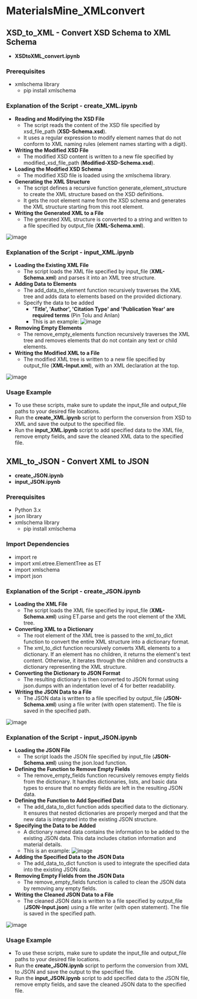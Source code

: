 # MaterialsMine_XMLconvert

## **XSD_to_XML** - Convert XSD Schema to XML Schema
  - **XSDtoXML_convert.ipynb**

### **Prerequisites**
  - xmlschema library
      - pip install xmlschema

### **Explanation of the Script - create_XML.ipynb**
  - **Reading and Modifying the XSD File**
    - The script reads the content of the XSD file specified by xsd_file_path (**XSD-Schema.xsd**).
    - It uses a regular expression to modify element names that do not conform to XML naming rules (element names starting with a digit).
  - **Writing the Modified XSD File**
    - The modified XSD content is written to a new file specified by modified_xsd_file_path (**Modified-XSD-Schema.xsd**).
  - **Loading the Modified XSD Schema**
    - The modified XSD file is loaded using the xmlschema library.
  - **Generating the XML Structure**
    - The script defines a recursive function generate_element_structure to create the XML structure based on the XSD definitions.
    - It gets the root element name from the XSD schema and generates the XML structure starting from this root element.
  - **Writing the Generated XML to a File**
    - The generated XML structure is converted to a string and written to a file specified by output_file (**XML-Schema.xml**).

![image](https://github.com/jhyang13/MaterialsMine_XMLconvert/assets/98197333/ac69894e-1122-4e02-9062-f85e6d8c9c5e)

### **Explanation of the Script - input_XML.ipynb**
 - **Loading the Existing XML File**
   - The script loads the XML file specified by input_file (**XML-Schema.xml**) and parses it into an XML tree structure.
 - **Adding Data to Elements**
   - The add_data_to_element function recursively traverses the XML tree and adds data to elements based on the provided dictionary.
   - Specify the data to be added
     - **'Title', 'Author', 'Citation Type' and 'Publication Year' are required terms** (Pin Tolu and Anlan)
     - This is an example:
![image](https://github.com/jhyang13/MaterialsMine_XMLconvert/assets/98197333/6980e95f-155d-4a67-b57c-a3eb791d1ed5)
 - **Removing Empty Elements**
   - The remove_empty_elements function recursively traverses the XML tree and removes elements that do not contain any text or child elements.
 - **Writing the Modified XML to a File**
   - The modified XML tree is written to a new file specified by output_file (**XML-Input.xml**), with an XML declaration at the top.

![image](https://github.com/jhyang13/MaterialsMine_XMLconvert/assets/98197333/1ff7e212-c634-4f74-a42a-d9255d031574)

### Usage Example
- To use these scripts, make sure to update the input_file and output_file paths to your desired file locations.
- Run the **create_XML.ipynb** script to perform the conversion from XSD to XML and save the output to the specified file.
- Run the **input_XML.ipynb** script to add specified data to the XML file, remove empty fields, and save the cleaned XML data to the specified file.





## **XML_to_JSON** - Convert XML to JSON
  - **create_JSON.ipynb**
  - **input_JSON.ipynb**

### **Prerequisites**
  - Python 3.x
  - json library
  - xmlschema library
      - pip install xmlschema

### **Import Dependencies**
  - import re
  - import xml.etree.ElementTree as ET
  - import xmlschema
  - import json

### **Explanation of the Script - create_JSON.ipynb**
  - **Loading the XML File**
      - The script loads the XML file specified by input_file (**XML-Schema.xml**) using ET.parse and gets the root element of the XML tree.
  - **Converting XML to a Dictionary**
    - The root element of the XML tree is passed to the xml_to_dict function to convert the entire XML structure into a dictionary format.
    - The xml_to_dict function recursively converts XML elements to a dictionary. If an element has no children, it returns the element's text content. Otherwise, it iterates through the children and constructs a dictionary representing the XML structure.
  - **Converting the Dictionary to JSON Format**
    - The resulting dictionary is then converted to JSON format using json.dumps with an indentation level of 4 for better readability.
  - **Writing the JSON Data to a File**
    - The JSON data is written to a file specified by output_file (**JSON-Schema.xml**) using a file writer (with open statement). The file is saved in the specified path.

![image](https://github.com/user-attachments/assets/1de837e6-250e-42d6-89c7-9b6026b3c488)


### **Explanation of the Script - input_JSON.ipynb**
 - **Loading the JSON File**
   - The script loads the JSON file specified by input_file (**JSON-Schema.xml**) using the json.load function.
 - **Defining the Function to Remove Empty Fields**
   -  The remove_empty_fields function recursively removes empty fields from the dictionary. It handles dictionaries, lists, and basic data types to ensure that no empty fields are left in the resulting JSON data.
  - **Defining the Function to Add Specified Data**
    - The add_data_to_dict function adds specified data to the dictionary. It ensures that nested dictionaries are properly merged and that the new data is integrated into the existing JSON structure.
  - **Specifying the Data to be Added**
    - A dictionary named data contains the information to be added to the existing JSON data. This data includes citation information and material details.
    - This is an example:
![image](https://github.com/user-attachments/assets/a985edba-f565-43db-9aea-91252ff2b5e2)
  - **Adding the Specified Data to the JSON Data**
    - The add_data_to_dict function is used to integrate the specified data into the existing JSON data.
  - **Removing Empty Fields from the JSON Data**
    - The remove_empty_fields function is called to clean the JSON data by removing any empty fields.
  - **Writing the Cleaned JSON Data to a File**
    - The cleaned JSON data is written to a file specified by output_file (**JSON-Input.json**) using a file writer (with open statement). The file is saved in the specified path.

![image](https://github.com/user-attachments/assets/3b97efcb-8733-4a9d-8e7f-02d191e33694)

### Usage Example
- To use these scripts, make sure to update the input_file and output_file paths to your desired file locations.
- Run the **create_JSON.ipynb** script to perform the conversion from XML to JSON and save the output to the specified file.
- Run the **input_JSON.ipynb** script to add specified data to the JSON file, remove empty fields, and save the cleaned JSON data to the specified file.



